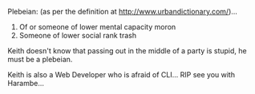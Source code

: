 
Plebeian:
(as per the definition at http://www.urbandictionary.com/)...

1. Of or someone of lower mental capacity moron 
2. Someone of lower social rank trash

Keith doesn't know that passing out in the middle of a party is stupid, he must be a plebeian.

Keith is also a Web Developer who is afraid of CLI... RIP see you with Harambe... 

